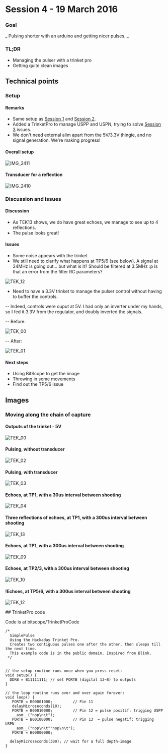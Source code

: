 # Session 4 - 19 March 2016

### Goal
_ Pulsing shorter with an arduino and getting nicer pulses. _

### TL;DR
- Managing the pulser with a trinket pro
- Getting quite clean images

## Technical points
### Setup
#### Remarks 
- Same setup as [Session 1](Session_1.md) and [Session 2](Session_2.md).
- Added a TrinketPro to manage USPP and USPN, trying to solve [Session 3](Session_3.md) issues.
- We don't need external alim apart from the 5V/3.3V thingie, and no signal generation. We're making progress!

#### Overall setup

![IMG_2411](/Images/Session_4/IMG_2411.JPG)

#### Transducer for a reflection

![IMG_2410](/Images/Session_4/IMG_2410.JPG)

### Discussion and issues

#### Discussion

- As TEK13 shows, we do have great echoes, we manage to see up to 4 reflections.
- The pulse looks great!

#### Issues
- Some noise appears with the trinket
- We still need to clarify what happens at TP5/6 (see below). A signal at 34MHz is going out... but what is it? Should be filtered at 3.5MHz :p Is that an error from the filter RC parameters?

![TEK_12](/Images/Session_4/TEK0012.JPG)

- Need to have a 3.3V trinket to manage the pulser control without having to buffer the controls.

-- Indeed, controls were ouput at 5V. I had only an inverter under my hands, so I fed it 3.3V from the regulator, and doubly inverted the signals.

-- Before:

![TEK_00](/Images/Session_4/TEK0000.JPG)

-- After:

![TEK_01](/Images/Session_4/TEK0001.JPG)

#### Next steps
* Using BitScope to get the image
* Throwing in some movements
* Find out the TP5/6 issue

## Images
### Moving along the chain of capture
#### Outputs of the trinket - 5V
![TEK_00](/Images/Session_4/TEK0000.JPG)
#### Pulsing, without transducer
![TEK_02](/Images/Session_4/TEK0002.JPG)
#### Pulsing, with transducer
![TEK_03](/Images/Session_4/TEK0003.JPG)
#### Echoes, at TP1, with a 30us interval between shooting
![TEK_04](/Images/Session_4/TEK0004.JPG)
#### Three reflections of echoes, at TP1, with a 300us interval between shooting
![TEK_13](/Images/Session_4/TEK0013.JPG)
#### Echoes, at TP1, with a 300us interval between shooting
![TEK_09](/Images/Session_4/TEK0009.JPG)
#### Echoes, at TP2/3, with a 300us interval between shooting
![TEK_10](/Images/Session_4/TEK0010.JPG)
#### !Echoes, at TP5/6, with a 300us interval between shooting
![TEK_12](/Images/Session_4/TEK0012.JPG)

## TrinketPro code

Code is at bitscope/TrinketProCode

```
/*
  SimplePulse
  Using the Hackaday Trinket Pro.
  Creates two contiguous pulses one after the other, then sleeps till the next time.
  This example code is in the public domain. Inspired from Blink.
 */
 

// the setup routine runs once when you press reset:
void setup() {
  DDRB = B11111111; // set PORTB (digital 13~8) to outputs
}

// the loop routine runs over and over again forever:
void loop() {
   PORTB = B00001000;         // Pin 11
   delayMicroseconds(10); 
   PORTB = B00010000;         // Pin 12 = pulse positif: trigging USPP
   __asm__("nop\n\t");
   PORTB = B00100000;         // Pin 13  = pulse negatif: trigging USPN
   __asm__("nop\n\t""nop\n\t");
   PORTB = B00000000;

  delayMicroseconds(300); // wait for a full depth-image
}
```





